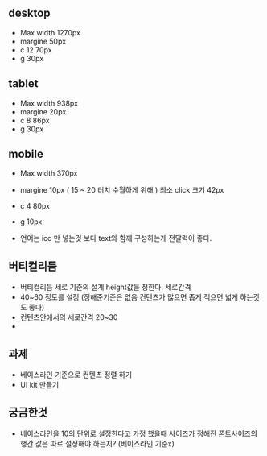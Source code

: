 ## desktop 
- Max width 1270px 
- margine 50px
- c 12 70px
- g 30px
## tablet 
- Max width 938px 
- margine 20px
- c 8 86px
- g 30px
## mobile 
- Max width 370px 
- margine 10px ( 15 ~ 20 터치 수월하게 위해 ) 최소 click 크기 42px
- c 4 80px
- g 10px

- 언어는 ico 만 넣는것 보다  text와 함께 구성하는게 전달력이 좋다. 
## 버티컬리듬
- 버티컬리듬 세로 기준의 설계 height값을 정한다. 세로간격 
- 40~60 정도를 설정 (정해준기준은 없음 컨텐츠가 많으면 좁게 적으면 넓게 하는것도 좋다)
- 컨텐츠안에서의 세로간격 20~30 
- 
## 과제 
- 베이스라인 기준으로 컨텐츠 정렬 하기
- UI kit 만들기 

## 궁금한것 
- 베이스라인을 10의 단위로 설정한다고 가정 했을때 사이즈가 정해진 폰트사이즈의 행간 값은 따로 설정해야 하는지? (베이스라인 기준x)

